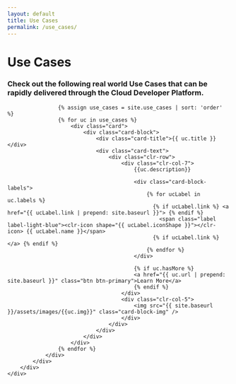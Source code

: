 ```yaml
---
layout: default
title: Use Cases
permalink: /use_cases/
---
```


<div class="third-section">
    <div class="container-fluid">
        <div class="clr-row home-story-section">
            <div class="clr-col-12">
                <div>
                    <h1>Use Cases</h1>
                    <h3>Check out the following real world Use Cases that can be rapidly delivered through the Cloud Developer Platform.</h3>

                    {% assign use_cases = site.use_cases | sort: 'order' %}
                    {% for uc in use_cases %}
                        <div class="card">
                            <div class="card-block">
                                <div class="card-title">{{ uc.title }}</div>
                                <div class="card-text">
                                    <div class="clr-row">
                                        <div class="clr-col-7">
                                            {{uc.description}}
                        
                                            <div class="card-block-labels">
                                                {% for ucLabel in uc.labels %}
                                                  {% if ucLabel.link %} <a href="{{ ucLabel.link | prepend: site.baseurl }}"> {% endif %}
                                                    <span class="label label-light-blue"><clr-icon shape="{{ ucLabel.iconShape }}"></clr-icon> {{ ucLabel.name }}</span>
                                                  {% if ucLabel.link %} </a> {% endif %}
                                                {% endfor %}
                                            </div>
                        
                                            {% if uc.hasMore %}
                                            <a href="{{ uc.url | prepend: site.baseurl }}" class="btn btn-primary">Learn More</a>
                                            {% endif %}
                                        </div>
                                        <div class="clr-col-5">
                                            <img src="{{ site.baseurl }}/assets/images/{{uc.img}}" class="card-block-img" />
                                        </div>
                                    </div>
                                </div>
                            </div>
                        </div>
                    {% endfor %}
                </div>
            </div>
        </div>
    </div>
</div>
